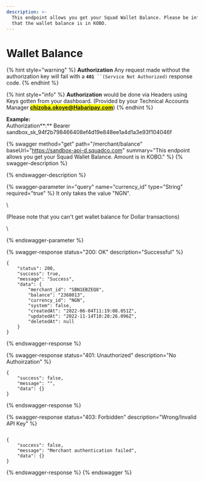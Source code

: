 ```yaml
---
description: >-
  This endpoint allows you get your Squad Wallet Balance. Please be informed
  that the wallet balance is in KOBO.
---
```


# Wallet Balance

{% hint style="warning" %}
**Authorization** Any request made without the authorization key will fail with a **`401`**` ``(Service Not Authorized)` response code.
{% endhint %}

{% hint style="info" %}
**Authorization** would be done via Headers using Keys gotten from your dashboard. (Provided by your Technical Accounts Manager <mark style="color:green;">**chizoba.okoye@Habaripay.com**</mark>)
{% endhint %}

**Example:**\
Authorization**:** Bearer sandbox\_sk\_94f2b798466408ef4d19e848ee1a4d1a3e93f104046f

{% swagger method="get" path="/merchant/balance" baseUrl="https://sandbox-api-d.squadco.com" summary="This endpoint allows you get your Squad Wallet Balance. Amount is in KOBO." %}
{% swagger-description %}

{% endswagger-description %}

{% swagger-parameter in="query" name="currency_id" type="String" required="true" %}
It only takes the value "NGN".

\


(Please note that you can't get wallet balance for Dollar transactions)

\



{% endswagger-parameter %}

{% swagger-response status="200: OK" description="Successful" %}
```
{
    "status": 200,
    "success": true,
    "message": "Success",
    "data": {
        "merchant_id": "SBN1EBZEQ8",
        "balance": "2368013",
        "currency_id": "NGN",
        "system": false,
        "createdAt": "2022-06-04T11:19:08.051Z",
        "updatedAt": "2022-11-14T10:20:26.096Z",
        "deletedAt": null
    }
}
```
{% endswagger-response %}

{% swagger-response status="401: Unauthorized" description="No Authoirzation" %}
```
{
    "success": false,
    "message": "",
    "data": {}
}
```
{% endswagger-response %}

{% swagger-response status="403: Forbidden" description="Wrong/Invalid API Key" %}
```

{
    "success": false,
    "message": "Merchant authentication failed",
    "data": {}
}
```
{% endswagger-response %}
{% endswagger %}

